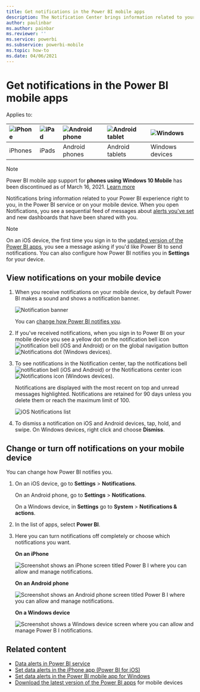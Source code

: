 ```yaml
---
title: Get notifications in the Power BI mobile apps
description: The Notification Center brings information related to your Power BI experience right to you on your mobile device.
author: paulinbar
ms.author: painbar
ms.reviewer: ''
ms.service: powerbi
ms.subservice: powerbi-mobile
ms.topic: how-to
ms.date: 04/06/2021
---
```

# Get notifications in the Power BI mobile apps
Applies to:

| ![iPhone](./media/mobile-apps-notification-center/iphone-logo-50-px.png) | ![iPad](./media/mobile-apps-notification-center/ipad-logo-50-px.png) | ![Android phone](./media/mobile-apps-notification-center/android-phone-logo-50-px.png) | ![Android tablet](./media/mobile-apps-notification-center/android-tablet-logo-50-px.png) | ![Windows](./media/mobile-apps-notification-center/win-10-logo-50-px.png) |
|:--- |:--- |:--- |:--- |:--- |
| iPhones |iPads |Android phones |Android tablets |Windows devices |

>[!NOTE]
>Power BI mobile app support for **phones using Windows 10 Mobile** has been discontinued as of March 16, 2021. [Learn more](/legal/powerbi/powerbi-mobile/power-bi-mobile-app-end-of-support-for-windows-phones)

Notifications bring information related to your Power BI experience right to you, in the Power BI service or on your mobile device. When you open Notifications, you see a sequential feed of messages about [alerts you've set](mobile-set-data-alerts-in-the-mobile-apps.md) and new dashboards that have been shared with you.

> [!NOTE]
> On an iOS device, the first time you sign in to the [updated version of the Power BI apps](https://powerbi.microsoft.com/mobile/), you see a message asking if you'd like Power BI to send notifications. You can also configure how Power BI notifies you in **Settings** for your device. 
> 
> 

## View notifications on your mobile device
1. When you receive notifications on your mobile device, by default Power BI makes a sound and shows a notification banner.
   
   ![Notification banner](./media/mobile-apps-notification-center/power-bi-mobile-notification-banner.png)
   

   You can [change how Power BI notifies you](mobile-apps-notification-center.md#change-or-turn-off-notifications-on-your-mobile-device).
2. If you've received notifications, when you sign in to Power BI on your mobile device you see a yellow dot on the notification bell icon ![notification bell](./media/mobile-apps-notification-center/powerbi-alert-tile-notification-icon.png) (iOS and Android) or on the global navigation button ![Notifications dot](./media/mobile-apps-notification-center/power-bi-iphone-alert-global-nav-button.png) (Windows devices). 

3. To see notifications in the Notification center, tap the notifications bell ![notification bell](./media/mobile-apps-notification-center/powerbi-alert-tile-notification-icon.png) (iOS and Android) or the Notifications center icon ![Notifications icon](./media/mobile-apps-notification-center/power-bi-windows-10-notification-icon.png) (Windows devices).
   
    Notifications are displayed with the most recent on top and unread messages highlighted. Notifications are retained for 90 days unless you delete them or reach the maximum limit of 100.
   
   ![iOS Notifications list](./media/mobile-apps-notification-center/power-bi-iphone-notifications-list.png)
4. To dismiss a notification on iOS and Android devices, tap, hold, and swipe. On Windows devices, right click and choose **Dismiss**.

## Change or turn off notifications on your mobile device
You can change how Power BI notifies you.

1. On an iOS device, go to **Settings** > **Notifications**. 
   
    On an Android phone, go to **Settings** > **Notifications**.
   
    On a Windows device, in **Settings** go to **System** > **Notifications & actions**.
2. In the list of apps, select **Power BI**. 
3. Here you can turn notifications off completely or choose which notifications you want.
   
    **On an iPhone**
   
    ![Screenshot shows an iPhone screen titled Power B I where you can allow and manage notifications.](./media/mobile-apps-notification-center/power-bi-notifications-iphone-settings.png)
   
    **On an Android phone**
   
    ![Screenshot shows an Android phone screen titled Power B I where you can allow and manage notifications.](./media/mobile-apps-notification-center/power-bi-notifications-android-settings.png)

    **On a Windows device**

    ![Screenshot shows a Windows device screen where you can allow and manage Power B I notifications.](./media/mobile-apps-notification-center/power-bi-notifications-windows10-settings.png)

## Related content

* [Data alerts in Power BI service](../../create-reports/service-set-data-alerts.md)
* [Set data alerts in the iPhone app (Power BI for iOS)](mobile-set-data-alerts-in-the-mobile-apps.md)
* [Set data alerts in the Power BI mobile app for Windows](mobile-set-data-alerts-in-the-mobile-apps.md)
* [Download the latest version of the Power BI apps](https://powerbi.microsoft.com/mobile/) for mobile devices